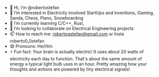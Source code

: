 - 👋 Hi, I’m @robertostefan
- 👀 I’m interested in Electricity involved StartUps and inventions, Gaming, Sanda, Chess, Piano, Snowboarding
- 🌱 I’m currently learning C/C++, Rust, 
- 💞️ I’m looking to collaborate on Electrical Engineering projects 
- 📫 How to reach me: robertogstefan@gmail.com or Insta roberto0_0stefan
- 😄 Pronouns: He/Him
- ⚡ Fun fact: Your brain is actually electric! It uses about 20 watts of electricity each day to function. That's about the same amount of energy a typical light bulb uses in an hour. Pretty amazing how your thoughts and actions are powered by tiny electrical signals!
